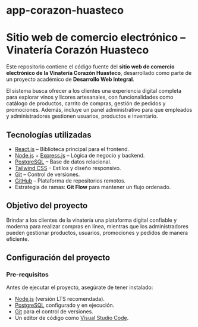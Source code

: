 # app-corazon-huasteco

# Sitio web de comercio electrónico – Vinatería Corazón Huasteco  

Este repositorio contiene el código fuente del **sitio web de comercio electrónico de la Vinatería Corazón Huasteco**, desarrollado como parte de un proyecto académico de **Desarrollo Web Integral**.  

El sistema busca ofrecer a los clientes una experiencia digital completa para explorar vinos y licores artesanales, con funcionalidades como catálogo de productos, carrito de compras, gestión de pedidos y promociones. Además, incluye un panel administrativo para que empleados y administradores gestionen usuarios, productos e inventario.  

## Tecnologías utilizadas  
- [React.js](https://react.dev/) – Biblioteca principal para el frontend.  
- [Node.js](https://nodejs.org/) + [Express.js](https://expressjs.com/) – Lógica de negocio y backend.  
- [PostgreSQL](https://www.postgresql.org/) – Base de datos relacional.  
- [Tailwind CSS](https://tailwindcss.com/) – Estilos y diseño responsivo.  
- [Git](https://git-scm.com/) – Control de versiones.  
- [GitHub](https://github.com/) – Plataforma de repositorios remotos.  
- Estrategia de ramas: **Git Flow** para mantener un flujo ordenado.  

## Objetivo del proyecto  
Brindar a los clientes de la vinatería una plataforma digital confiable y moderna para realizar compras en línea, mientras que los administradores pueden gestionar productos, usuarios, promociones y pedidos de manera eficiente.  

## Configuración del proyecto  

### Pre-requisitos  
Antes de ejecutar el proyecto, asegúrate de tener instalado:  
- [Node.js](https://nodejs.org/) (versión LTS recomendada).  
- [PostgreSQL](https://www.postgresql.org/) configurado y en ejecución.  
- [Git](https://git-scm.com/) para el control de versiones.  
- Un editor de código como [Visual Studio Code](https://code.visualstudio.com/).  
